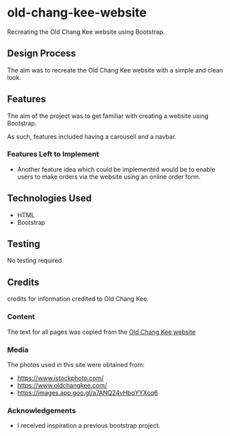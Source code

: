 # old-chang-kee-website
Recreating the Old Chang Kee website using Bootstrap. 
 
## Design Process
 
The aim was to recreate the Old Chang Kee website with a simple and clean look.

## Features

The aim of the project was to get familiar with creating a website using Bootstrap. 

As such, features included having a carousell and a navbar.

### Features Left to Implement

- Another feature idea which could be implemented would be to enable users to make orders via the website using an online order form.

## Technologies Used

- HTML
- Bootstrap

## Testing

No testing required.

## Credits

credits for information credited to Old Chang Kee.

### Content

The text for all pages was copied from the [Old Chang Kee website](https://www.oldchangkee.com/)

### Media

The photos used in this site were obtained from:

- https://www.istockphoto.com/
- https://www.oldchangkee.com/
- https://images.app.goo.gl/a7ANQ24vHbqYYXcq6

### Acknowledgements

- I received inspiration a previous bootstrap project.
